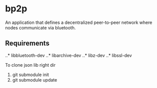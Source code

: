 # bp2p
An application that defines a decentralized peer-to-peer network where nodes communicate via bluetooth. 

## Requirements

..* libbluetooth-dev
..* libarchive-dev
..* libz-dev
..* libssl-dev

To clone json lib right dir
1. git submodule init
2. git submodule update
